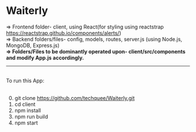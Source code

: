 # Waiterly
=> Frontend folder- client, using React(for styling using reactstrap https://reactstrap.github.io/components/alerts/)
<br/>
=> Backend folders/files- config, models, routes, server.js (using Node.js, MongoDB, Express.js)
<br/>
<b>=> Folders/Files to be dominantly operated upon- client/src/components and modify App.js accordingly. </b>
<br/>
<hr>
<br/>
To run this App:
<br/>
<br/>

0. git clone https://github.com/techquee/Waiterly.git
1. cd client
2. npm install
3. npm run build
4. npm start
